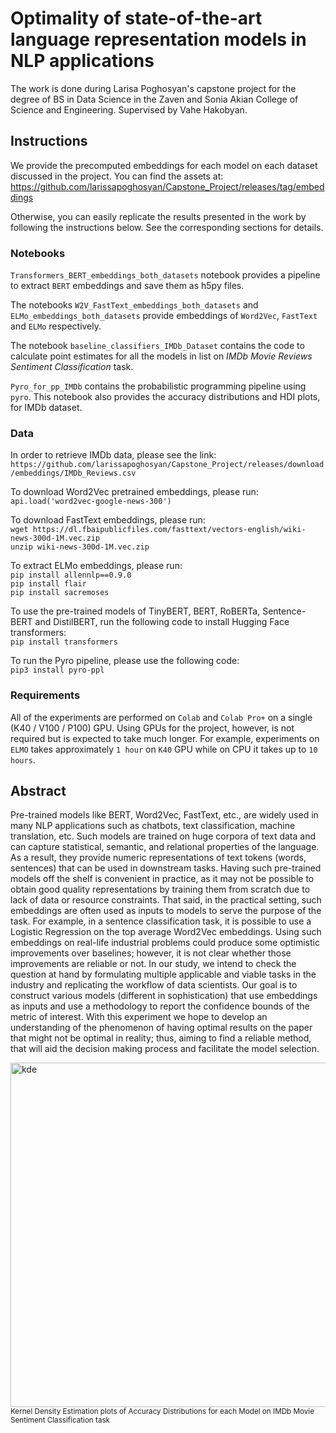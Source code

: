 # Optimality of state-of-the-art language representation models in NLP applications

The work is done during Larisa Poghosyan's capstone project for the degree of BS in Data Science in the Zaven and Sonia Akian College of Science and Engineering.
Supervised by Vahe Hakobyan.

## Instructions

We provide the precomputed embeddings for each model on each dataset discussed in the project.
You can find the assets at: https://github.com/larissapoghosyan/Capstone_Project/releases/tag/embeddings

Otherwise, you can easily replicate the results presented in the work by following the instructions below.
See the corresponding sections for details.

### Notebooks

`Transformers_BERT_embeddings_both_datasets` notebook provides a pipeline to extract `BERT` embeddings and save them as h5py files.

The notebooks `W2V_FastText_embeddings_both_datasets` and `ELMo_embeddings_both_datasets` provide embeddings of `Word2Vec`, `FastText` and `ELMo` respectively.

The notebook `baseline_classifiers_IMDb_Dataset` contains the code to calculate point estimates for all the models in list on _IMDb Movie Reviews Sentiment Classification_ task.

`Pyro_for_pp_IMDb` contains the probabilistic programming pipeline using `pyro`. This notebook also provides the accuracy distributions and HDI plots, for IMDb dataset.

### Data

In order to retrieve IMDb data, please see the link:<br />
`https://github.com/larissapoghosyan/Capstone_Project/releases/download/embeddings/IMDb_Reviews.csv`

To download Word2Vec pretrained embeddings, please run:<br />
`api.load('word2vec-google-news-300')`

To download FastText embeddings, please run:<br />
`wget https://dl.fbaipublicfiles.com/fasttext/vectors-english/wiki-news-300d-1M.vec.zip`<br />
`unzip wiki-news-300d-1M.vec.zip`

To extract ELMo embeddings, please run:<br />
`pip install allennlp==0.9.0`<br />
`pip install flair`<br />
`pip install sacremoses`<br />

To use the pre-trained models of TinyBERT, BERT, RoBERTa, Sentence-BERT and DistilBERT, run the following code to install Hugging Face transformers:<br />
`pip install transformers`

To run the Pyro pipeline, please use the following code: <br />
`pip3 install pyro-ppl`

### Requirements

All of the experiments are performed on `Colab` and `Colab Pro+` on a single (K40 / V100 / P100) GPU.
Using GPUs for the project, however, is not required but is expected to take much longer.
For example, experiments on `ELMO` takes approximately `1 hour` on `K40` GPU while on CPU it takes up to `10 hours`.


## Abstract

Pre-trained models like BERT, Word2Vec, FastText, etc., are widely used in many NLP applications such as chatbots, text classification, machine translation, etc. Such models are trained on huge corpora of text data and can capture statistical, semantic, and relational properties of the language. As a result, they provide numeric representations of text tokens (words, sentences) that can be used in downstream tasks. Having such pre-trained models off the shelf is convenient in practice, as it may not be possible to obtain good quality representations by training them from scratch due to lack of data or resource constraints.
That said, in the practical setting, such embeddings are often used as inputs to models to serve the purpose of the task. For example, in a sentence classification task, it is possible to use a Logistic Regression on the top average Word2Vec embeddings. Using such embeddings on real-life industrial problems could produce some optimistic improvements over baselines; however, it is not clear whether those improvements are reliable or not. 
In our study, we intend to check the question at hand by formulating multiple applicable and viable tasks in the industry and replicating the workflow of data scientists. Our goal is to construct various models (different in sophistication) that use embeddings as inputs and use a methodology to report the confidence bounds of the metric of interest.
With this experiment we hope to develop an understanding of the phenomenon of having optimal results on the paper that might not be optimal in reality; thus, aiming to find a reliable method, that will aid the decision making process and facilitate the model selection.

<img width="551" alt="kde" src="https://user-images.githubusercontent.com/43134338/169176706-1462de85-2fa8-4fa7-b785-8cd7fe290384.png">
<sup>Kernel Density Estimation plots of Accuracy Distributions for each Model on IMDb Movie Sentiment Classification task</sup>


